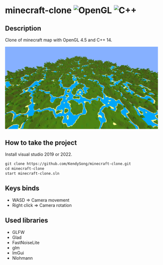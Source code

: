 # minecraft-clone ![OpenGL](https://img.shields.io/badge/OpenGL-%23FFFFFF.svg?style=for-the-badge&logo=opengl) ![C++](https://img.shields.io/badge/c++-%2300599C.svg?style=for-the-badge&logo=c%2B%2B&logoColor=white)

## Description
Clone of minecraft map with OpenGL 4.5 and C++ 14.

<img src="https://github.com/KendySong/minecraft-clone/blob/main/screenshots/world-2.png"></img>

## How to take the project
Install visual studio 2019 or 2022.
```git
git clone https://github.com/KendySong/minecraft-clone.git
cd minecraft-clone
start minecraft-clone.sln
```

## Keys binds
- WASD        => Camera movement
- Right click => Camera rotation

## Used libraries
- GLFW
- Glad
- FastNoiseLite
- glm
- ImGui
- Nlohmann
